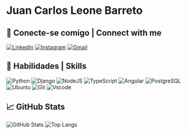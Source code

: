 # Juan Carlos Leone Barreto

## 🔌 Conecte-se comigo | Connect with me 
[![LinkedIn](https://img.shields.io/badge/LinkedIn-00677a?style=for-the-badge&logo=linkedin&logoColor=#04d9ff)](https://www.linkedin.com/in/juanleone/)
[![Instagram](https://img.shields.io/badge/-Instagram-00677a?style=for-the-badge&logo=instagram&logoColor=white)](https://www.instagram.com/juannleone/)
[![Gmail](https://img.shields.io/badge/Gmail-00677a?style=for-the-badge&logo=gmail&logoColor=white)](mailto:jc.leone98@gmail.com)


## 🚀 Habilidades | Skills 
![Python](https://img.shields.io/badge/python-00677a?style=for-the-badge&logo=python&logoColor=white)
![Django](https://img.shields.io/badge/django-00677a?style=for-the-badge&logo=django&logoColor=white)
![NodeJS](https://img.shields.io/badge/node.js-00677a?style=for-the-badge&logo=node.js&logoColor=white)
![TypeScript](https://img.shields.io/badge/TypeScript-00677a?style=for-the-badge&logo=typescript&logoColor=white)
![Angular](https://img.shields.io/badge/Angular-00677a?style=for-the-badge&logo=angular&logoColor=white)
![PostgreSQL](https://img.shields.io/badge/PostgreSQL-00677a?style=for-the-badge&logo=postgresql&logoColor=white)
![Ubuntu](https://img.shields.io/badge/Ubuntu-00677a?style=for-the-badge&logo=ubuntu&logoColor=white)
![Git](https://img.shields.io/badge/GIT-00677a?style=for-the-badge&logo=git&logoColor=white)
![Vscode](https://img.shields.io/badge/Vscode-00677a?style=for-the-badge&logo=visual-studio-code&logoColor=white)


## 📈 GitHub Stats 
![GitHub Stats](https://github-readme-stats.vercel.app/api?username=jnbarreto&theme=blue_navy&bg_color=000&border_color=30A3DC&show_icons=true&icon_color=30A3DC&title_color=E94D5F&text_color=FFF&hide_progress=true)
![Top Langs](https://github-readme-stats-git-masterrstaa-rickstaa.vercel.app/api/top-langs/?username=jnbarreto&layout=compact&bg_color=000&border_color=30A3DC&title_color=E94D5F&text_color=FFF)
